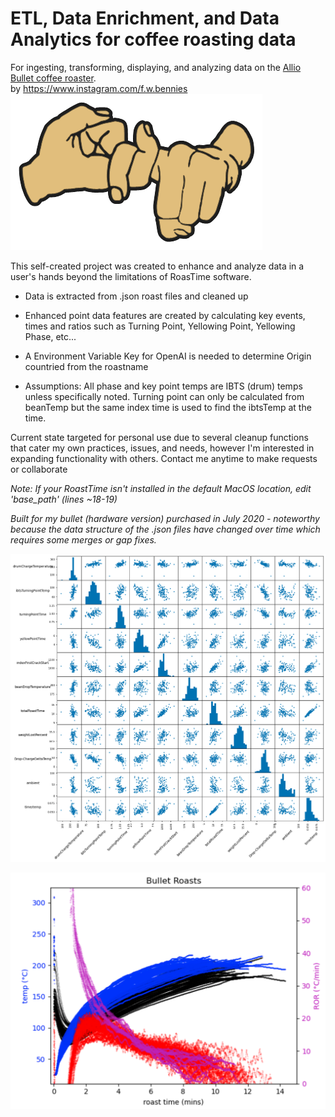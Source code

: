 # ETL, Data Enrichment, and Data Analytics for coffee roasting data
For ingesting, transforming, displaying, and analyzing data on the [Allio Bullet coffee roaster](https://aillio.com/?page_id=23112).
<br>by https://www.instagram.com/f.w.bennies <br>
![@f.w.bennies](images/friendshipsign.png)

This self-created project was created to enhance and analyze data in a user's hands beyond the limitations of RoasTime software.
- Data is extracted from .json roast files and cleaned up
- Enhanced point data features are created by calculating key events, times and ratios such as Turning Point, Yellowing Point, Yellowing Phase, etc...
- A Environment Variable Key for OpenAI is needed to determine Origin countried from the roastname

- Assumptions: All phase and key point temps are IBTS (drum) temps unless specifically noted. Turning point can only be calculated from beanTemp but the same index time is used to find the ibtsTemp at the time. 

Current state targeted for personal use due to several cleanup functions that cater my own practices, issues, and needs, however I'm interested in expanding functionality with others. Contact me anytime to make requests or collaborate

*Note: If your RoastTime isn't installed in the default MacOS location, edit 'base_path' (lines ~18-19)*

*Built for my bullet (hardware version) purchased in July 2020 - noteworthy because the data structure of the .json files have changed over time which requires some merges or gap fixes.*

![roasting data scatter plot](images/bulletRoastingEDA.png)

![roasting data with itbs ror](images/allRoastsPlt.png)
